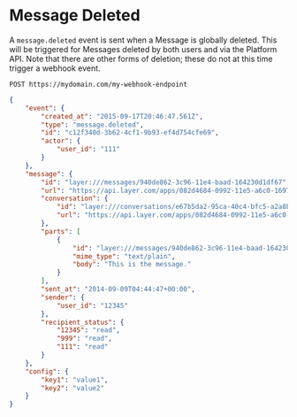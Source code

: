 # Message Deleted

A `message.deleted` event is sent when a Message is globally deleted.  This will be triggered for Messages deleted by both users and via the Platform API.  Note that there are other forms of deletion; these do not at this time trigger a webhook event.

```request
POST https://mydomain.com/my-webhook-endpoint
```

```json
{
    "event": {
        "created_at": "2015-09-17T20:46:47.561Z",
        "type": "message.deleted",
        "id": "c12f340d-3b62-4cf1-9b93-ef4d754cfe69",
        "actor": {
            "user_id": "111"
        }
    },
    "message": {
        "id": "layer:///messages/940de862-3c96-11e4-baad-164230d1df67",
        "url": "https://api.layer.com/apps/082d4684-0992-11e5-a6c0-1697f925ec7b/messages/940de862-3c96-11e4-baad-164230d1df67",
        "conversation": {
            "id": "layer:///conversations/e67b5da2-95ca-40c4-bfc5-a2a8baaeb50f",
            "url": "https://api.layer.com/apps/082d4684-0992-11e5-a6c0-1697f925ec7b/conversations/e67b5da2-95ca-40c4-bfc5-a2a8baaeb50f"
        },
        "parts": [
            {
                "id": "layer:///messages/940de862-3c96-11e4-baad-164230d1df67/parts/0",
                "mime_type": "text/plain",
                "body": "This is the message."
            }
        ],
        "sent_at": "2014-09-09T04:44:47+00:00",
        "sender": {
            "user_id": "12345"
        },
        "recipient_status": {
            "12345": "read",
            "999": "read",
            "111": "read"
        }
    },
    "config": {
        "key1": "value1",
        "key2": "value2"
    }
}
```
